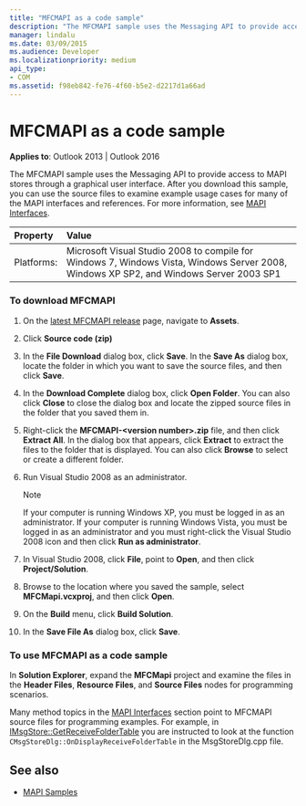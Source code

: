 ```yaml
---
title: "MFCMAPI as a code sample"
description: "The MFCMAPI sample uses the Messaging API to provide access to MAPI stores through a graphical user interface."
manager: lindalu
ms.date: 03/09/2015
ms.audience: Developer
ms.localizationpriority: medium
api_type:
- COM
ms.assetid: f98eb842-fe76-4f60-b5e2-d2217d1a66ad
---
```


# MFCMAPI as a code sample
 
**Applies to**: Outlook 2013 | Outlook 2016 
  
The MFCMAPI sample uses the Messaging API to provide access to MAPI stores through a graphical user interface. After you download this sample, you can use the source files to examine example usage cases for many of the MAPI interfaces and references. For more information, see [MAPI Interfaces](mapi-interfaces.md).
  
|Property |Value |
|:-----|:-----|
|Platforms:  <br/> |Microsoft Visual Studio 2008 to compile for Windows 7, Windows Vista, Windows Server 2008, Windows XP SP2, and Windows Server 2003 SP1  <br/> |
   
### To download MFCMAPI
  
1. On the [latest MFCMAPI release](https://github.com/microsoft/mfcmapi/releases/latest) page, navigate to **Assets**.
    
2. Click **Source code (zip)**
    
3. In the **File Download** dialog box, click **Save**. In the **Save As** dialog box, locate the folder in which you want to save the source files, and then click **Save**.
    
4. In the **Download Complete** dialog box, click **Open Folder**. You can also click **Close** to close the dialog box and locate the zipped source files in the folder that you saved them in.
    
5. Right-click the **MFCMAPI-\<version number\>.zip** file, and then click **Extract All**. In the dialog box that appears, click **Extract** to extract the files to the folder that is displayed. You can also click **Browse** to select or create a different folder.
    
6. Run Visual Studio 2008 as an administrator.
    
   > [!NOTE]
   > If your computer is running Windows XP, you must be logged in as an administrator. If your computer is running Windows Vista, you must be logged in as an administrator and you must right-click the Visual Studio 2008 icon and then click **Run as administrator**.
  
7. In Visual Studio 2008, click **File**, point to **Open**, and then click **Project/Solution**.
    
8. Browse to the location where you saved the sample, select **MFCMapi.vcxproj**, and then click **Open**.
    
9. On the **Build** menu, click **Build Solution**.
    
10. In the **Save File As** dialog box, click **Save**.
    
### To use MFCMAPI as a code sample
  
In **Solution Explorer**, expand the **MFCMapi** project and examine the files in the **Header Files**, **Resource Files**, and **Source Files** nodes for programming scenarios. 
  
Many method topics in the [MAPI Interfaces](mapi-interfaces.md) section point to MFCMAPI source files for programming examples. For example, in [IMsgStore::GetReceiveFolderTable](imsgstore-getreceivefoldertable.md) you are instructed to look at the function `CMsgStoreDlg::OnDisplayReceiveFolderTable` in the MsgStoreDlg.cpp file. 
  
## See also

- [MAPI Samples](mapi-samples.md)

